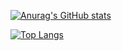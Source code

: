 [![Anurag's GitHub stats](https://github-readme-stats.vercel.app/api?username=manderson21)](https://github.com/anuraghazra/github-readme-stats)

[![Top Langs](https://github-readme-stats.vercel.app/api/top-langs/?username=manderson21)](https://github.com/anuraghazra/github-readme-stats)


<!--
**manderson21/manderson21** is a ✨ _special_ ✨ repository because its `README.md` (this file) appears on your GitHub profile.

Here are some ideas to get you started:

- 🔭 I’m currently working on ...
- 🌱 I’m currently learning ...
- 👯 I’m looking to collaborate on ...
- 🤔 I’m looking for help with ...
- 💬 Ask me about ...
- 📫 How to reach me: ...
- 😄 Pronouns: ...
- ⚡ Fun fact: ...
-->

